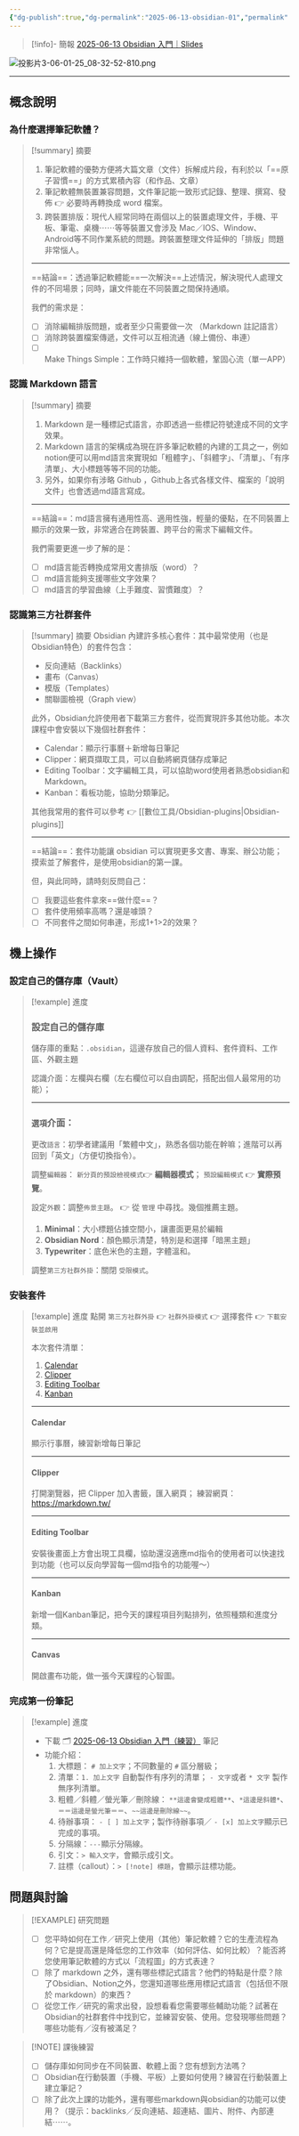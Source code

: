 ```yaml
---
{"dg-publish":true,"dg-permalink":"2025-06-13-obsidian-01","permalink":"/2025-06-13-obsidian-01/","title":"L1 2025-06-13 Obsidian 入門","metatags":{"og:title":"2025-06-13 Obsidian 入門","og:image":"https://github.com/LiTree318/bravetree318/blob/d6cf3da879eb49a7110fe8f1ddfae21f2216895a/src/site/img/user/obsidian%20%E6%95%99%E5%AD%B8/ob%E4%BA%A4%E6%B5%81%E6%BA%96%E5%82%99/%E6%8A%95%E5%BD%B1%E7%89%873-06-01-25_08-32-52-810.png","description":"2025-06-13 Obsidian 入門：為什麼選擇筆記軟體／認識 Markdown 語言／認識套件／設定儲存庫／安裝套件／完成第一份筆記"},"tags":["🪨自籌Obsidian工作坊","🎯學習歷程檔案"],"noteIcon":"3","created":"2025-06-10T19:14:31.000+08:00","updated":"2025-06-24T06:04:40.000+08:00"}
---
```



> [!info]- 簡報
>  [2025-06-13 Obsidian 入門｜Slides](https://hackmd.io/@tree10zi23/2025-06-13-obsidian-lesson-01#/)


![投影片3-06-01-25_08-32-52-810.png](/img/user/Obsidian%20%E6%95%99%E5%AD%B8/ob%E4%BA%A4%E6%B5%81%E6%BA%96%E5%82%99/%E6%8A%95%E5%BD%B1%E7%89%873-06-01-25_08-32-52-810.png)

---

## 概念說明

### 為什麼選擇筆記軟體？

> [!summary] 摘要
> 1. 筆記軟體的優勢方便將大篇文章（文件）拆解成片段，有利於以「==原子習慣==」的方式累積內容（和作品、文章）
> 2. 筆記軟體無裝置兼容問題，文件筆記能一致形式記錄、整理、撰寫、發佈 👉 必要時再轉換成 word 檔案。
> 3. 跨裝置排版：現代人經常同時在兩個以上的裝置處理文件，手機、平板、筆電、桌機⋯⋯等等裝置又會涉及 Mac／IOS、Window、Android等不同作業系統的問題。跨裝置整理文件延伸的「排版」問題非常惱人。
> ---   
>  ==結論==：透過筆記軟體能==一次解決==上述情況，解決現代人處理文件的不同場景；同時，讓文件能在不同裝置之間保持通順。
>  
>  我們的需求是：
>  - [ ] 消除編輯排版問題，或者至少只需要做一次 （Markdown 註記語言）
>  - [ ] 消除跨裝置檔案傳遞，文件可以互相流通（線上備份、串連）
>  - [ ] Make Things Simple：工作時只維持一個軟體，鞏固心流（單一APP）
> 


### 認識 Markdown 語言
> [!summary] 摘要
> 1.  Markdown 是一種標記式語言，亦即透過一些標記符號達成不同的文字效果。
> 2.  Markdown 語言的架構成為現在許多筆記軟體的內建的工具之一，例如notion便可以用md語言來實現如「粗體字」、「斜體字」、「清單」、「有序清單」、大小標題等等不同的功能。
> 3. 另外，如果你有涉略 Github ，Github上各式各樣文件、檔案的「說明文件」也會透過md語言寫成。
> ---
> ==結論==：md語言擁有通用性高、適用性強，輕量的優點，在不同裝置上顯示的效果一致，非常適合在跨裝置、跨平台的需求下編輯文件。
> 
> 我們需要更進一步了解的是：
> - [ ] md語言能否轉換成常用文書排版（word）？
> - [ ] md語言能夠支援哪些文字效果？
> - [ ] md語言的學習曲線（上手難度、習慣難度）？
> 


### 認識第三方社群套件
> [!summary] 摘要
> Obsidian 內建許多核心套件：其中最常使用（也是Obsidian特色）的套件包含：
> - 反向連結（Backlinks）
> - 畫布（Canvas）
> - 模版（Templates）
> - 關聯圖檢視（Graph view）
> 
> 此外，Obsidian允許使用者下載第三方套件，從而實現許多其他功能。本次課程中會安裝以下幾個社群套件：
> - Calendar：顯示行事曆＋新增每日筆記
> - Clipper：網頁擷取工具，可以自動將網頁儲存成筆記
> - Editing Toolbar：文字編輯工具，可以協助word使用者熟悉obsidian和Markdown。
> - Kanban：看板功能，協助分類筆記。
> 
> 其他我常用的套件可以參考 👉 [[數位工具/Obsidian-plugins\|Obsidian-plugins]]
> 
> ---
> ==結論==：套件功能讓 obsidian 可以實現更多文書、專案、辦公功能；摸索並了解套件，是使用obsidian的第一課。
> 
> 但，與此同時，請時刻反問自己：
> - [ ] 我要這些套件拿來==做什麼==？
> - [ ] 套件使用頻率高嗎？還是噱頭？
> - [ ] 不同套件之間如何串連，形成1+1>2的效果？


## 機上操作
### 設定自己的儲存庫（Vault）


> [!example] 進度
> ### 設定自己的儲存庫
> 儲存庫的重點：`.obsidian`，這邊存放自己的個人資料、套件資料、工作區、外觀主題
> 
> 認識介面：左欄與右欄（左右欄位可以自由調配，搭配出個人最常用的功能）；
> 
> ---
> ### `選項`介面：
> 更改`語言`：初學者建議用「繁體中文」，熟悉各個功能在幹嘛；進階可以再回到「英文」（方便切換指令）。
> 
> 調整`編輯器`： `新分頁的預設檢視模式`👉 **編輯器模式**； `預設編輯模式` 👉 **實際預覽**。
> 
> 設定`外觀`：調整`佈景主題`。 👉 從 `管理` 中尋找。幾個推薦主題。
> 1. **Minimal**：大小標題佔據空間小，讓畫面更易於編輯
> 2. **Obsidian Nord**：顏色顯示清楚，特別是和選擇「暗黑主題」
> 3. **Typewriter**：底色米色的主題，字體溫和。
> 
> 調整`第三方社群外掛`：關閉 `受限模式`。

### 安裝套件


> [!example] 進度
> 點開 `第三方社群外掛`  👉 `社群外掛模式`  👉 選擇套件  👉 `下載安裝並啟用`
> 
> 本次套件清單：
> 1. [Calendar](obsidian://show-plugin?id=calendar)
> 2. [Clipper](obsidian://show-plugin?id=obsidian-clipper)
> 3. [Editing Toolbar](obsidian://show-plugin?id=editing-toolbar)
> 4. [Kanban](obsidian://show-plugin?id=obsidian-kanban)
>    
> ---
> #### Calendar
> 顯示行事曆，練習新增每日筆記
> 
> ---
> #### Clipper
> 打開瀏覽器，把 Clipper 加入書籤，匯入網頁；
> 練習網頁： https://markdown.tw/
> 
> ---
> #### Editing Toolbar
> 安裝後畫面上方會出現工具欄，協助還沒適應md指令的使用者可以快速找到功能（也可以反向學習每一個md指令的功能喔～）
> 
> ---
> #### Kanban
> 新增一個Kanban筆記，把今天的課程項目列點排列，依照種類和進度分類。
> 
> ---
> #### Canvas
> 開啟畫布功能，做一張今天課程的心智圖。


### 完成第一份筆記

> [!example] 進度
> - 下載 🗂️  [2025-06-13 Obsidian 入門（練習）](https://1drv.ms/t/c/1698215ca2d0889b/EZby0VWUNWtMprkdPZZhrRUBBRVn5H6qAA66kOoU5GHwRQ?e=rnNfUW) 筆記
> - 功能介紹：
> 	1. 大標題： `# 加上文字`；不同數量的 `#` 區分層級；
> 	2. 清單：`1. 加上文字` 自動製作有序列的清單； `- 文字`或者 `* 文字` 製作無序列清單。
> 	3. 粗體／斜體／螢光筆／刪除線： `**這邊會變成粗體**`、`*這邊是斜體*`、`＝＝這邊是螢光筆＝＝`、`~~這邊是刪除線~~`。
> 	4. 待辦事項： `- [ ] 加上文字`；製作待辦事項／ `- [x] 加上文字`顯示已完成的事項。
> 	5. 分隔線：`---`顯示分隔線。
> 	6. 引文：`> 輸入文字`，會顯示成引文。
> 	7. 註標（callout）：`> [!note] 標題`，會顯示註標功能。



## 問題與討論

> [!EXAMPLE] 研究問題
>- [ ]  您平時如何在工作／研究上使用（其他）筆記軟體？它的生產流程為何？它是提高還是降低您的工作效率（如何評估、如何比較）？能否將您使用筆記軟體的方式以「流程圖」的方式表達？
>- [ ] 除了 markdown 之外，還有哪些標記式語言？他們的特點是什麼？除了Obsidian、Notion之外，您還知道哪些應用標記式語言（包括但不限於 markdown）的東西？
>- [ ] 從您工作／研究的需求出發，設想看看您需要哪些輔助功能？試著在 Obsidian的社群套件中找到它，並練習安裝、使用。您發現哪些問題？哪些功能有／沒有被滿足？


> [!NOTE] 課後練習
> - [ ] 儲存庫如何同步在不同裝置、軟體上面？您有想到方法嗎？
> - [ ] Obsidian在行動裝置（手機、平板）上要如何使用？練習在行動裝置上建立筆記？
> - [ ] 除了此次上課的功能外，還有哪些markdown與obsidian的功能可以使用？（提示：backlinks／反向連結、超連結、圖片、附件、內部連結⋯⋯。



